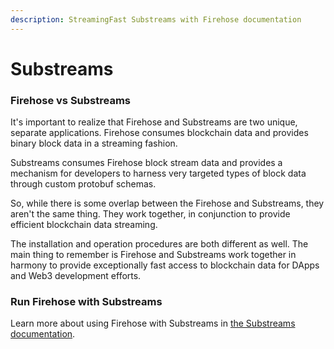 ```yaml
---
description: StreamingFast Substreams with Firehose documentation
---
```


# Substreams

### Firehose vs Substreams

It's important to realize that Firehose and Substreams are two unique, separate applications. Firehose consumes blockchain data and provides binary block data in a streaming fashion.

Substreams consumes Firehose block stream data and provides a mechanism for developers to harness very targeted types of block data through custom protobuf schemas.

So, while there is some overlap between the Firehose and Substreams, they aren't the same thing.  They work together, in conjunction to provide efficient blockchain data streaming.

The installation and operation procedures are both different as well. The main thing to remember is Firehose and Substreams work together in harmony to provide exceptionally fast access to blockchain data for DApps and Web3 development efforts.

### Run Firehose with Substreams

Learn more about using Firehose with Substreams in [the Substreams documentation](https://substreams.streamingfast.io/reference-and-specs/advanced/running-locally).
